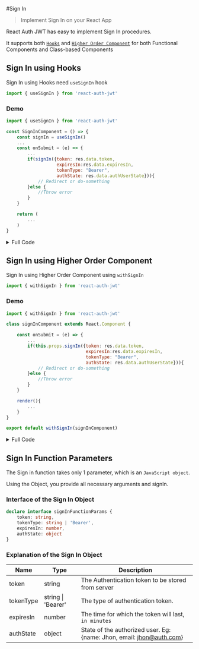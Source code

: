 #Sign In

> Implement Sign In on your React App

React Auth JWT has easy to implement Sign In procedures.

It supports both [`Hooks`](https://reactjs.org/docs/hooks-intro.html) and
[`Higher Order Component`](https://reactjs.org/docs/higher-order-components.html)
for both Functional Components and Class-based Components

## Sign In using Hooks

Sign In using Hooks need `useSignIn` hook

```js
import { useSignIn } from 'react-auth-jwt'
```
### Demo
```jsx
import { useSignIn } from 'react-auth-jwt'

const SignInComponent = () => {
    const signIn = useSignIn()
    ...
    const onSubmit = (e) => {
        ...
        if(signIn({token: res.data.token, 
                   expiresIn:res.data.expiresIn,
                   tokenType: "Bearer",
                   authState: res.data.authUserState})){
            // Redirect or do-something
        }else {
            //Throw error
        }
    }

    return (
        ...
    )
}
```

<details>
    <summary>Full Code</summary>
    <br>


```jsx
import React from "react"
import axios from 'axios'
import { useSignIn } from 'react-auth-jwt'

const SignInComponent = () => {
    const signIn = useSignIn()
    const [formData, setFormData] = React.useState({email: '', password: ''})

    const onSubmit = (e) => {
        e.preventDefault()
        axios.post('/api/login', formData)
            .then((res)=>{
                if(res.status === 200){
                    if(signIn({token: res.data.token, 
                               expiresIn:res.data.expiresIn,
                               tokenType: "Bearer",
                               authState: res.data.authUserState})){
                        // Redirect or do-something
                    }else {
                        //Throw error
                    }
                }
            })
    }

    return (
        <form onSubmit={onSubmit}>
            <input type={"email"} onChange={(e)=>setFormData({...formData, email: e.target.value})}/>
            <input type={"password"} onChange={(e)=>setFormData({...formData, password: e.target.value})}/>

            <button>Submit</button>
        </form>
    )
}
```
</details>

## Sign In using Higher Order Component

Sign In using Higher Order Component using `withSignIn`

```js
import { withSignIn } from 'react-auth-jwt'
```

### Demo
```jsx
import { withSignIn } from 'react-auth-jwt'

class signInComponent extends React.Component {

    const onSubmit = (e) => {
        ...
        if(this.props.signIn({token: res.data.token, 
                              expiresIn:res.data.expiresIn,
                              tokenType: "Bearer",
                              authState: res.data.authUserState})){
            // Redirect or do-something
        }else {
            //Throw error
        }
    }

    render(){
        ...
    }
}

export default withSignIn(signInComponent)
```

<details>
    <summary>Full Code</summary>
    <br>

```jsx
import React from 'react'
import axios from 'axios'
import { withSignIn } from 'react-auth-jwt'

class signInComponent extends React.Component {
    state={email: '', password: ''}

    onSubmit = (e) => {
        e.preventDefault()
        axios.post('/api/login', this.state)
            .then((res)=>{
                if(res.status === 200){
                    if(this.props.signIn({token: res.data.token, 
                                          expiresIn:res.data.expiresIn,
                                          tokenType: "Bearer",
                                          authState: res.data.authUserState})){
                        // Redirect or do-something
                    }else {
                        //Throw error
                    }
                }
            })
    }

    render(){
        return (
            <form onSubmit={onSubmit}>
                <input type={"email"} onChange={(e)=>this.setState({...this.state, email: e.target.value})}/>
                <input type={"password"} onChange={(e)=>this.setState({...this.state, password: e.target.value})}/>

                <button>Submit</button>
            </form>
        )
    }
}

export default withSignIn(signInComponent)

```

</details>

## Sign In Function Parameters

The Sign in function takes only 1 parameter, which is an `JavaScript object`.

Using the Object, you provide all necessary arguments and signIn.

### Interface of the Sign In Object

```typescript
declare interface signInFunctionParams {
    token: string,
    tokenType: string | 'Bearer',
    expiresIn: number,
    authState: object
}
```
### Explanation of the Sign In Object

| Name      | Type                | Description                                                          |
|-----------|---------------------|----------------------------------------------------------------------|
| token     | string              | The Authentication token to be stored from server                    |
| tokenType | string  \| 'Bearer' | The type of authentication token.                                    |
| expiresIn | number              | The time for which the token will last, `in minutes`                 |
| authState | object              | State of the authorized user. Eg: {name: Jhon, email: jhon@auth.com} |